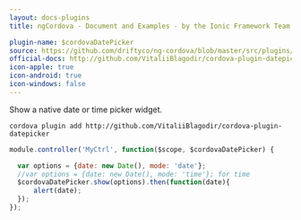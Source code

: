 ```yaml
---
layout: docs-plugins
title: ngCordova - Document and Examples - by the Ionic Framework Team

plugin-name: $cordovaDatePicker
source: https://github.com/driftyco/ng-cordova/blob/master/src/plugins/datepicker.js
official-docs: http://github.com/VitaliiBlagodir/cordova-plugin-datepicker
icon-apple: true
icon-android: true
icon-windows: false
---
```


Show a native date or time picker widget.

```
cordova plugin add http://github.com/VitaliiBlagodir/cordova-plugin-datepicker
```

```javascript
module.controller('MyCtrl', function($scope, $cordovaDatePicker) {

  var options = {date: new Date(), mode: 'date'};
  //var options = {date: new Date(), mode: 'time'}; for time
  $cordovaDatePicker.show(options).then(function(date){
      alert(date);
  });
});
```

